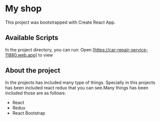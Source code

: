 # My shop

This project was bootstrapped with Create React App.

## Available Scripts

In the project directory, you can run:
Open [https://car-repair-service-11880.web.app] to view

## About the project 

In the projects has included many type of things. Specially in this projects has been included react redux that you can see.Many things has been included those are as follows:

* React 
* Redux
* React Bootstrap

